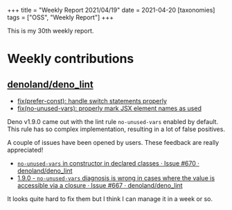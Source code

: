 +++
title = "Weekly Report 2021/04/19"
date = 2021-04-20
[taxonomies]
tags = ["OSS", "Weekly Report"]
+++

This is my 30th weekly report.

<!-- more -->

# Weekly contributions

## [denoland/deno_lint](https://github.com/denoland/deno_lint)

- [fix(prefer-const): handle switch statements properly](https://github.com/denoland/deno_lint/pull/668)
- [fix(no-unused-vars): properly mark JSX element names as used](https://github.com/denoland/deno_lint/pull/664)

Deno v1.9.0 came out with the lint rule `no-unused-vars` enabled by default. This rule has so complex implementation, resulting in a lot of false positives.

A couple of issues have been opened by users. These feedback are really appreciated!

- [`no-unused-vars` in constructor in declared classes · Issue #670 · denoland/deno_lint](https://github.com/denoland/deno_lint/issues/670)
- [1.9.0 - `no-unused-vars` diagnosis is wrong in cases where the value is accessible via a closure · Issue #667 · denoland/deno_lint](https://github.com/denoland/deno_lint/issues/667)

It looks quite hard to fix them but I think I can manage it in a week or so.
